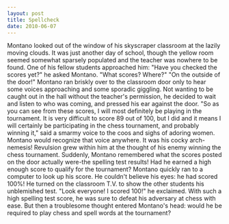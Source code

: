 ```yaml
---
layout: post
title: Spellcheck
date: 2010-06-07
---
```

Montano looked out of the window of his skyscraper classroom at the lazily
      moving clouds. It was just another day of school, though the yellow room seemed somewhat
      sparsely populated and the teacher was nowhere to be found. One of his fellow students
      approached him:    "Have you checked the scores yet?" he asked
      Montano.  "What scores? Where?"  "On the outside of the door!"    Montano ran briskly over to the classroom door only to hear some voices
      approaching and some sporadic giggling. Not wanting to be caught out in the hall without the
      teacher's permission, he decided to wait and listen to who was coming, and pressed his ear
      against the door.    "So as you can see from these scores, I will most
      definitely be playing in the tournament. It is very difficult to score 89 out of 100, but I
      did and it means I will certainly be participating in the chess tournament, and probably
      winning it," said a smarmy voice to the coos and sighs of adoring women. Montano would
      recognize that voice anywhere. It was his cocky arch-nemesis! Revulsion grew within him at the
      thought of his enemy winning the chess tournament. Suddenly, Montano remembered what the
      scores posted on the door actually were-the spelling test results! Had he earned a high enough
      score to qualify for the tournament?    Montano quickly ran to a computer
      to look up his score. He couldn't believe his eyes: he had scored 100%! He turned on the
      classroom T.V. to show the other students his unblemished test.    "Look
      everyone! I scored 100!" he exclaimed. With such a high spelling test score, he was sure to
      defeat his adversary at chess with ease.    But then a troublesome thought
      entered Montano's head: would he be required to play chess   and   spell words at the tournament?